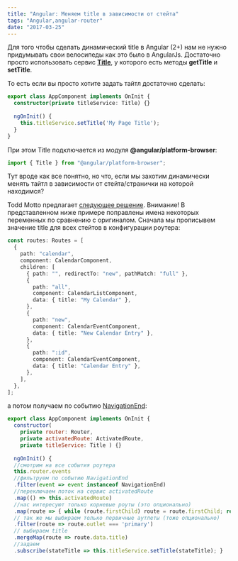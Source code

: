 ```yaml
---
title: "Angular: Меняем title в зависимости от стейта"
tags: "Angular,angular-router"
date: "2017-03-25"
---
```


Для того чтобы сделать динамический title в Angular (2+) нам не нужно придумывать свои велосипеды как это было в AngularJs. Достаточно просто использовать сервис **[Title](https://angular.io/docs/ts/latest/api/platform-browser/index/Title-class.html)**, у которого есть методы **getTitle** и **setTitle**.

То есть если вы просто хотите задать тайтл достаточно сделать:

```typescript
export class AppComponent implements OnInit { 
  constructor(private titleService: Title) {} 
  
  ngOnInit() { 
    this.titleService.setTitle('My Page Title'); 
  } 
}
```

При этом Title подключается из модуля **@angular/platform-browser**:

```typescript
import { Title } from "@angular/platform-browser";
```

Тут вроде как все понятно, но что, если мы захотим динамически менять тайтл в зависимости от стейта/странички на которой находимся?

Todd Motto предлагает [следующее решение](https://toddmotto.com/dynamic-page-titles-angular-2-router-events). Внимание! В представленном ниже примере поправлены имена некоторых переменных по сравнению с оригиналом. Сначала мы прописывем значение title для всех стейтов в конфигурации роутера:

```typescript
const routes: Routes = [
  {
    path: "calendar",
    component: CalendarComponent,
    children: [
      { path: "", redirectTo: "new", pathMatch: "full" },
      {
        path: "all",
        component: CalendarListComponent,
        data: { title: "My Calendar" },
      },
      {
        path: "new",
        component: CalendarEventComponent,
        data: { title: "New Calendar Entry" },
      },
      {
        path: ":id",
        component: CalendarEventComponent,
        data: { title: "Calendar Entry" },
      },
    ],
  },
];
```

а потом получаем по событию [NavigationEnd](https://angular.io/docs/ts/latest/api/router/index/NavigationEnd-class.html):

```javascript
export class AppComponent implements OnInit { 
  constructor( 
    private router: Router, 
    private activatedRoute: ActivatedRoute, 
    private titleService: Title ) {} 
    
  ngOnInit() {
  //смотрим на все события роутера
  this.router.events
  //фильтруем по событию NavigationEnd
  .filter(event => event instanceof NavigationEnd)
  //переключаем поток на сервис activatedRoute
  .map(() => this.activatedRoute)
  //нас интересуют только корневые роуты (это опционально)
  .map(route => { while (route.firstChild) route = route.firstChild; return route; })
  // так же мы выбираем только первичные аутлеты (тоже опционально)
  .filter(route => route.outlet === 'primary')
  // выбираем title
  .mergeMap(route => route.data.title)
  //задаем
  .subscribe(stateTitle => this.titleService.setTitle(stateTitle); }
```
